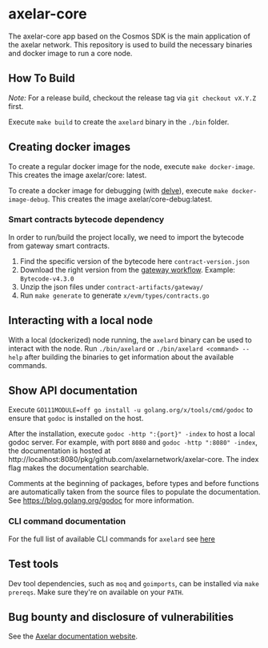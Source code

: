 # axelar-core

The axelar-core app based on the Cosmos SDK is the main application of the axelar network. This repository is used to
build the necessary binaries and docker image to run a core node.

## How To Build

_Note:_ For a release build, checkout the release tag via `git checkout vX.Y.Z` first.

Execute `make build` to create the `axelard` binary in the `./bin` folder.

## Creating docker images

To create a regular docker image for the node, execute `make docker-image`. This creates the image axelar/core:
latest.

To create a docker image for debugging (with [delve](https://github.com/go-delve/delve)),
execute `make docker-image-debug`. This creates the image axelar/core-debug:latest.

### Smart contracts bytecode dependency

In order to run/build the project locally, we need to import the bytecode from gateway smart contracts.

1. Find the specific version of the bytecode here `contract-version.json`
2. Download the right version from the [gateway workflow](https://github.com/axelarnetwork/solidity-cgp-gateway/actions/workflows/publish-bytecode.yaml).
   Example: `Bytecode-v4.3.0`
3. Unzip the json files under `contract-artifacts/gateway/`
4. Run `make generate` to generate `x/evm/types/contracts.go`

## Interacting with a local node

With a local (dockerized) node running, the `axelard` binary can be used to interact with the node.
Run `./bin/axelard` or `./bin/axelard <command> --help` after building the binaries to get information about the available commands.

## Show API documentation

Execute `GO111MODULE=off go install -u golang.org/x/tools/cmd/godoc` to ensure that `godoc` is installed on the host.

After the installation, execute `godoc -http ":{port}" -index` to host a local godoc server. For example, with
port `8080` and `godoc -http ":8080" -index`, the documentation is hosted at
http://localhost:8080/pkg/github.com/axelarnetwork/axelar-core. The index flag makes the documentation searchable.

Comments at the beginning of packages, before types and before functions are automatically taken from the source files
to populate the documentation. See https://blog.golang.org/godoc for more information.

### CLI command documentation

For the full list of available CLI commands for `axelard` see [here](docs/cli/toc.md)

## Test tools

Dev tool dependencies, such as `moq` and `goimports`, can be installed via `make prereqs`.
Make sure they're on available on your `PATH`.

## Bug bounty and disclosure of vulnerabilities

See the [Axelar documentation website](https://docs.axelar.dev/bug-bounty).
